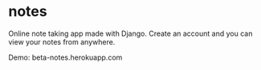 # notes
Online note taking app made with Django. Create an account and you can view your notes from anywhere.

Demo: beta-notes.herokuapp.com
